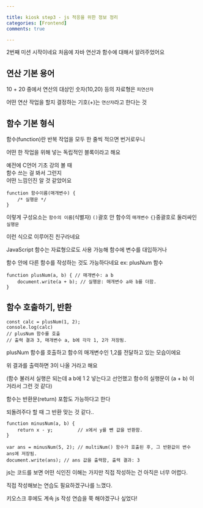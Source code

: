 ```yaml
---

title: kiosk step3 - js 적응을 위한 정보 정리 
categories: [Frontend]
comments: true

---
```


2번째 미션 시작이네요 
처음에 자바 연산과 함수에 
대해서 알려주었어요  

## 연산 기본 용어 

10 + 20 중에서 
연산의 대상인 숫자(10,20) 
등의 자료형은 `피연산자` 

어떤 연산 작업을 할지 
결정하는 기호(+)는 
`연산자`라고 한다는 것 


## 함수 기본 형식 

함수(function)란 반복 작업을 
모두 한 줄씩 적으면 번거로우니  

어떤 한 작업을 위해 넣는 
독립적인 블록이라고 해요 

예전에 C언어 기초 강의 볼 때  
함수 쓰는 걸 봐서 그런지  
어떤 느낌인진 알 것 같았어요  


```
function 함수이름(매개변수) {
	/* 실행문 */
}
``` 

이렇게 구성요소는 
`함수의 이름`(식별자) 
`()`괄호 안 함수의 `매개변수` 
`{}`중괄호로 둘러싸인 `실행문` 

이런 식으로 
이루어진 친구라네요 


 JavaScript 함수는 
 자료형으로도 사용 가능해 
 함수에 변수를 대입하거나 
 
 함수 안에 다른 함수를 
 작성하는 것도 가능하다네요 
 ex: plusNum 함수 
 
 
``` 
function plusNum(a, b) { // 매개변수: a b
	document.write(a + b); // 실행문: 매개변수 a와 b를 더함.
}
``` 


## 함수 호출하기, 반환

``` 
const calc = plusNum(1, 2);
console.log(calc)
// plusNum 함수를 호출
// 출력 결과 3, 매개변수 a, b에 각각 1, 2가 저장됨.
``` 

plusNum 함수를 호출하고 
함수의 매개변수인 1,2를 
전달하고 있는 모습이에요 

위 결과를 출력하면 
3이 나올 거라고 해요 

(함수 불러서 실행은 되는데 
a b에 1 2 넣는다고 선언했고 
함수의 실행문이 (a + b)
이거라서 그런 것 같다) 


함수는 반환문(return) 
포함도 가능하다고 한다  

되돌려주다 할 때 
그 반환 맞는 것 같다.. 

``` 
function minusNum(a, b) {
    return x - y;         // x에서 y를 뺀 값을 반환함.
}

var ans = minusNum(5, 2); // multiNum() 함수가 호출된 후, 그 반환값이 변수 ans에 저장됨.
document.write(ans); // ans 값을 출력함, 출력 결과: 3
``` 

js는 코드를 보면 
어떤 식인진 이해는 가지만 
직접 작성하는 건 
아직은 너무 어렵다. 

직접 작성해보는 연습도 
필요하겠구나를 느꼈다. 

키오스크 후에도 계속 
js 작성 연습을 쭉 
해야겠구나 싶었다! 
